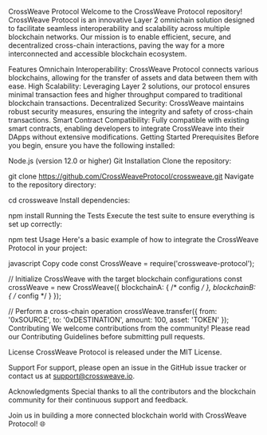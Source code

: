 CrossWeave Protocol
Welcome to the CrossWeave Protocol repository! CrossWeave Protocol is an innovative Layer 2 omnichain solution designed to facilitate seamless interoperability and scalability across multiple blockchain networks. Our mission is to enable efficient, secure, and decentralized cross-chain interactions, paving the way for a more interconnected and accessible blockchain ecosystem.

Features
Omnichain Interoperability: CrossWeave Protocol connects various blockchains, allowing for the transfer of assets and data between them with ease.
High Scalability: Leveraging Layer 2 solutions, our protocol ensures minimal transaction fees and higher throughput compared to traditional blockchain transactions.
Decentralized Security: CrossWeave maintains robust security measures, ensuring the integrity and safety of cross-chain transactions.
Smart Contract Compatibility: Fully compatible with existing smart contracts, enabling developers to integrate CrossWeave into their DApps without extensive modifications.
Getting Started
Prerequisites
Before you begin, ensure you have the following installed:

Node.js (version 12.0 or higher)
Git
Installation
Clone the repository:

git clone https://github.com/CrossWeaveProtocol/crossweave.git
Navigate to the repository directory:

cd crossweave
Install dependencies:

npm install
Running the Tests
Execute the test suite to ensure everything is set up correctly:

npm test
Usage
Here's a basic example of how to integrate the CrossWeave Protocol in your project:

javascript
Copy code
const CrossWeave = require('crossweave-protocol');

// Initialize CrossWeave with the target blockchain configurations
const crossWeave = new CrossWeave({
    blockchainA: { /* config */ },
    blockchainB: { /* config */ }
});

// Perform a cross-chain operation
crossWeave.transfer({
    from: '0xSOURCE',
    to: '0xDESTINATION',
    amount: 100,
    asset: 'TOKEN'
});
Contributing
We welcome contributions from the community! Please read our Contributing Guidelines before submitting pull requests.

License
CrossWeave Protocol is released under the MIT License.

Support
For support, please open an issue in the GitHub issue tracker or contact us at support@crossweave.io.

Acknowledgments
Special thanks to all the contributors and the blockchain community for their continuous support and feedback.

Join us in building a more connected blockchain world with CrossWeave Protocol! 🌐
